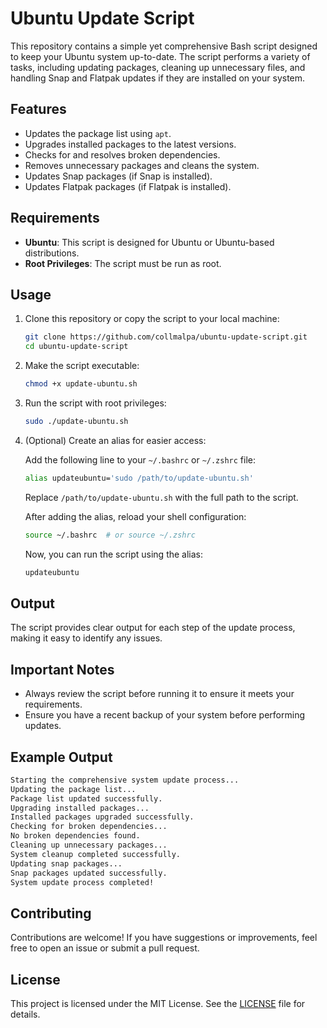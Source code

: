 # Ubuntu Update Script

This repository contains a simple yet comprehensive Bash script designed to keep your Ubuntu system up-to-date. The script performs a variety of tasks, including updating packages, cleaning up unnecessary files, and handling Snap and Flatpak updates if they are installed on your system.

## Features

- Updates the package list using `apt`.
- Upgrades installed packages to the latest versions.
- Checks for and resolves broken dependencies.
- Removes unnecessary packages and cleans the system.
- Updates Snap packages (if Snap is installed).
- Updates Flatpak packages (if Flatpak is installed).

## Requirements

- **Ubuntu**: This script is designed for Ubuntu or Ubuntu-based distributions.
- **Root Privileges**: The script must be run as root.

## Usage

1. Clone this repository or copy the script to your local machine:

   ```bash
   git clone https://github.com/collmalpa/ubuntu-update-script.git
   cd ubuntu-update-script
   ```

2. Make the script executable:

   ```bash
   chmod +x update-ubuntu.sh
   ```

3. Run the script with root privileges:

   ```bash
   sudo ./update-ubuntu.sh
   ```

4. (Optional) Create an alias for easier access:

   Add the following line to your `~/.bashrc` or `~/.zshrc` file:

   ```bash
   alias updateubuntu='sudo /path/to/update-ubuntu.sh'
   ```

   Replace `/path/to/update-ubuntu.sh` with the full path to the script.

   After adding the alias, reload your shell configuration:

   ```bash
   source ~/.bashrc  # or source ~/.zshrc
   ```

   Now, you can run the script using the alias:

   ```bash
   updateubuntu
   ```

## Output

The script provides clear output for each step of the update process, making it easy to identify any issues.

## Important Notes

- Always review the script before running it to ensure it meets your requirements.
- Ensure you have a recent backup of your system before performing updates.

## Example Output

```bash
Starting the comprehensive system update process...
Updating the package list...
Package list updated successfully.
Upgrading installed packages...
Installed packages upgraded successfully.
Checking for broken dependencies...
No broken dependencies found.
Cleaning up unnecessary packages...
System cleanup completed successfully.
Updating snap packages...
Snap packages updated successfully.
System update process completed!
```

## Contributing

Contributions are welcome! If you have suggestions or improvements, feel free to open an issue or submit a pull request.

## License

This project is licensed under the MIT License. See the [LICENSE](LICENSE) file for details.

